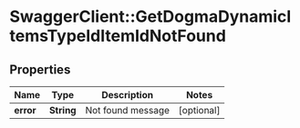 # SwaggerClient::GetDogmaDynamicItemsTypeIdItemIdNotFound

## Properties
Name | Type | Description | Notes
------------ | ------------- | ------------- | -------------
**error** | **String** | Not found message | [optional] 


